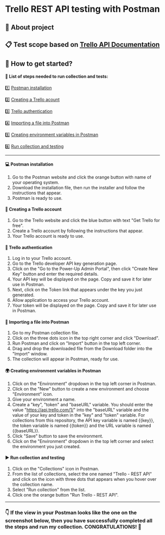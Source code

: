 # Trello REST API testing with Postman
## :mag_right: About project
## :clipboard: Test scope based on [Trello API Documentation](https://developer.atlassian.com/cloud/trello/rest/api-group-actions/#api-group-actions)
## :electric_plug: How to get started?
#### :pushpin: List of steps needed to run collection and tests:
:one: [Postman installation](#one) 

:two: [Creating a Trello acount](#two)

:three: [Trello authentication](#three)

:four: [Importing a file into Postman](#four)

:five: [Creating environment variables in Postman](#five)

:six: [Run collection and testing](#six)

--------
#### <a name="one">:computer: Postman installation</a>
1. Go to the Postman website and click the orange button with name of your operating system.
2. Download the installation file, then run the installer and follow the instructions that appear.
3. Postman is ready to use.

#### <a name="two">:e-mail: Creating a Trello account</a>
1. Go to the Trello website and click the blue button with text "Get Trello for free".
2. Create a Trello account by following the instructions that appear.
3. Your Trello account is ready to use.

#### <a name="three">:key: Trello authentication</a>
1. Log in to your Trello account.
2. Go to the Trello developer API key generation page.
3. Click on the "Go to the Power-Up Admin Portal", then click "Create New Key" button and enter the required details.
4. Your API key will be displayed on the page. Copy and save it for later use in Postman.
5. Next, click on the Token link that appears under the key you just generated.
6. Allow application to access your Trello account.
7. Your token will be displayed on the page. Copy and save it for later use in Postman.

#### <a name="four">:open_file_folder: Importing a file into Postman</a>
1. Go to my Postman collection file.
2. Click on the three dots icon in the top right corner and click "Download".
3. Run Postman and click on "Import" button in the top left corner.
4. Drag and drop the downloaded file from the Download folder into the "Import" window.
5. The collection will appear in Postman, ready for use.

#### <a name="five">:earth_africa: Creating environment variables in Postman</a>
1. Click on the "Environment" dropdown in the top left corner in Postman.
2. Click on the "New" button to create a new environment and choose "Environment" icon.
3. Give your environment a name.
4. Create a "key", "token" and "baseURL" variable. You should enter the value "https://api.trello.com/1/" into the "baseURL" variable and the value of your key and token in the "key" and "token" variable. For collections from this repository, the API key variable is named {{key}}, the token variable is named {{token}} and the URL variable is named {{baseURL}}.
5. Click "Save" button to save the environment.
6. Click on the "Environment" dropdown in the top left corner and select the environment you just created.

#### <a name="six">:arrow_forward: Run collection and testing</a>
1. Click on the "Collections" icon in Postman.
2. From the list of collections, select the one named "Trello - REST API" and click on the icon with three dots that appears when you hover over the collection name.
3. Select "Run collection" from the list.
4. Click one the orange button "Run Trello - REST API".

-------
### :point_down: If the view in your Postman looks like the one on the screenshot below, then you have successfully completed all the steps and run my collection. CONGRATULATIONS! :clap:
